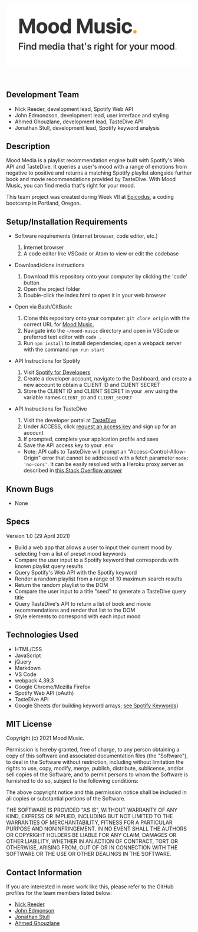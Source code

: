 <center><img src="./src/img/wordmark.png" alt="Mood Music. wordmark"></center>
<br>
<br>

## **Development Team**

* Nick Reeder, development lead, Spotify Web API
* John Edmondson, development lead, user interface and styling
* Ahmed Ghouzlane, development lead, TasteDive API
* Jonathan Stull, development lead, Spotify keyword analysis

## **Description**

Mood Media is a playlist recommendation engine built with Spotify's Web API and TasteDive. It queries a user's mood with a range of emotions from negative to positive and returns a matching Spotify playlist alongside further book and movie recommendations provided by TasteDive. With Mood Music, you can find media that's right for your mood.

This team project was created during Week VII at [Epicodus](https://www.epicodus.com/), a coding bootcamp in Portland, Oregon.


## **Setup/Installation Requirements**

* Software requirements (internet browser, code editor, etc.)
  1. Internet browser
  2. A code editor like VSCode or Atom to view or edit the codebase

* Download/clone instructions
  1. Download this repository onto your computer by clicking the 'code' button
  2. Open the project folder
  3. Double-click the index.html to open it in your web browser

* Open via Bash/GitBash:
  1. Clone this repository onto your computer: `git clone origin` with the correct URL for [Mood Music.](https://github.com/reeder32/mood-music)
  2. Navigate into the `~/mood-music`  directory and open in VSCode or preferred text editor with `code .`
  3. Run `npm install` to install dependencies; open a webpack server with the command `npm run start`

* API Instructions for Spotify
  1. Visit [Spotify for Developers](https://developer.spotify.com/)
  2. Create a developer account, navigate to the Dashboard, and create a new account to obtain a CLIENT ID and CLIENT SECRET
  3. Store the CLIENT ID and CLIENT SECRET in your .env using the variable names `CLIENT_ID` and `CLIENT_SECRET`

* API Instructions for TasteDive
  1. Visit the developer portal at [TasteDive](https://tastedive.com/read/api)
  2. Under ACCESS, click [request an access key](https://tastedive.com/account/api_access) and sign up for an account
  3. If prompted, complete your application profile and save
  4. Save the API access key to your .env
  * Note: API calls to TasteDive will prompt an "Access-Control-Allow-Origin" error that cannot be addressed with a fetch parameter `mode: 'no-cors'`. It can be easily resolved with a Heroku proxy server as described in [this Stack Overflow answer](https://stackoverflow.com/questions/43262121/trying-to-use-fetch-and-pass-in-mode-no-cors)

## **Known Bugs**

* None

## **Specs**

Version 1.0 (29 April 2021)
* Build a web app that allows a user to input their current mood by selecting from a list of preset mood keywords
* Compare the user input to a Spotify keyword that corresponds with known playlist query results
* Query Spotify's Web API with the Spotify keyword
* Render a random playlist from a range of 10 maximum search results
* Return the random playlist to the DOM
* Compare the user input to a title "seed" to generate a TasteDive query title
* Query TasteDive's API to return a list of book and movie recommendations and render that list to the DOM
* Style elements to correspond with each input mood

## **Technologies Used**

* HTML/CSS
* JavaScript
* jQuery
* Markdown
* VS Code
* webpack 4.39.3
* Google Chrome/Mozilla Firefox
* Spotify Web API (oAuth)
* TasteDive API
* Google Sheets (for building keyword arrays; [see Spotify Keywords](https://docs.google.com/spreadsheets/d/1-0cxhn0fTvNkI6AzHPGx80i8n16V_Ge4EK5W29SDhv0/edit?usp=sharing))

## **MIT License**

Copyright (c) 2021 Mood Music.

Permission is hereby granted, free of charge, to any person obtaining a copy of this software and associated documentation files (the "Software"), to deal in the Software without restriction, including without limitation the rights to use, copy, modify, merge, publish, distribute, sublicense, and/or sell copies of the Software, and to permit persons to whom the Software is furnished to do so, subject to the following conditions:

The above copyright notice and this permission notice shall be included in all copies or substantial portions of the Software.

THE SOFTWARE IS PROVIDED "AS IS", WITHOUT WARRANTY OF ANY KIND, EXPRESS OR IMPLIED, INCLUDING BUT NOT LIMITED TO THE WARRANTIES OF MERCHANTABILITY, FITNESS FOR A PARTICULAR PURPOSE AND NONINFRINGEMENT. IN NO EVENT SHALL THE AUTHORS OR COPYRIGHT HOLDERS BE LIABLE FOR ANY CLAIM, DAMAGES OR OTHER LIABILITY, WHETHER IN AN ACTION OF CONTRACT, TORT OR OTHERWISE, ARISING FROM,
OUT OF OR IN CONNECTION WITH THE SOFTWARE OR THE USE OR OTHER DEALINGS IN THE SOFTWARE.

## **Contact Information**

If you are interested in more work like this, please refer to the GitHub profiles for the team members listed below:

* [Nick Reeder](https://github.com/reeder32)
* [John Edmonson](https://github.com/basicjohn)
* [Jonathan Stull](https://github.com/jonathanstull)
* [Ahmed Ghouzlane](https://github.com/aGhouzlane)
